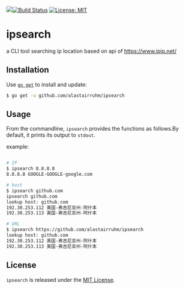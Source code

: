 <a href="https://zenhub.com"><img src="https://raw.githubusercontent.com/ZenHubIO/support/master/zenhub-badge.png"></a>[![Build Status](https://travis-ci.org/alastairruhm/ipsearch.svg?branch=master)](https://travis-ci.org/alastairruhm/ipsearch) [![License: MIT](https://img.shields.io/badge/License-MIT-blue.svg)](https://opensource.org/licenses/MIT)

# ipsearch

a CLI tool searching ip location based on api of https://www.ipip.net/

## Installation

Use [`go get`](https://golang.org/cmd/go/#hdr-Download_and_install_packages_and_dependencies) to install and update:

```sh
$ go get -u github.com/alastairruhm/ipsearch
```

## Usage

From the commandline, `ipsearch` provides the functions as follows.By default, it prints its output to `stdout`.

example: 

```sh

# IP
$ ipsearch 8.8.8.8
8.8.8.8 GOOGLE-GOOGLE-google.com

# host
$ ipsearch github.com
ipsearch github.com
lookup host: github.com
192.30.253.112 美国-弗吉尼亚州-阿什本
192.30.253.113 美国-弗吉尼亚州-阿什本

# URL
$ ipsearch https://github.com/alastairruhm/ipsearch
lookup host: github.com
192.30.253.112 美国-弗吉尼亚州-阿什本
192.30.253.113 美国-弗吉尼亚州-阿什本
```

## License

`ipsearch` is released under the [MIT License](https://opensource.org/licenses/MIT).